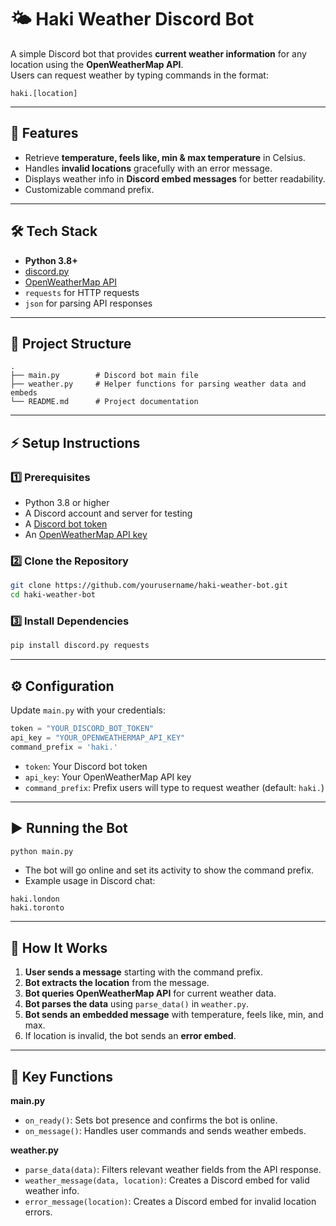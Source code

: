 # 🌤️ Haki Weather Discord Bot

A simple Discord bot that provides **current weather information** for any location using the **OpenWeatherMap API**.  
Users can request weather by typing commands in the format:

```
haki.[location]
```

---

## 🚀 Features
- Retrieve **temperature, feels like, min & max temperature** in Celsius.
- Handles **invalid locations** gracefully with an error message.
- Displays weather info in **Discord embed messages** for better readability.
- Customizable command prefix.

---

## 🛠️ Tech Stack
- **Python 3.8+**
- [discord.py](https://discordpy.readthedocs.io/)
- [OpenWeatherMap API](https://openweathermap.org/api)
- `requests` for HTTP requests
- `json` for parsing API responses

---

## 📂 Project Structure
```
.
├── main.py        # Discord bot main file
├── weather.py     # Helper functions for parsing weather data and embeds
└── README.md      # Project documentation
```

---

## ⚡ Setup Instructions

### 1️⃣ Prerequisites
- Python 3.8 or higher
- A Discord account and server for testing
- A [Discord bot token](https://discord.com/developers/applications)
- An [OpenWeatherMap API key](https://openweathermap.org/api)

### 2️⃣ Clone the Repository
```bash
git clone https://github.com/yourusername/haki-weather-bot.git
cd haki-weather-bot
```

### 3️⃣ Install Dependencies
```bash
pip install discord.py requests
```

---

## ⚙️ Configuration

Update `main.py` with your credentials:

```python
token = "YOUR_DISCORD_BOT_TOKEN"
api_key = "YOUR_OPENWEATHERMAP_API_KEY"
command_prefix = 'haki.'
```

- `token`: Your Discord bot token  
- `api_key`: Your OpenWeatherMap API key  
- `command_prefix`: Prefix users will type to request weather (default: `haki.`)

---

## ▶️ Running the Bot

```bash
python main.py
```

- The bot will go online and set its activity to show the command prefix.
- Example usage in Discord chat:

```
haki.london
haki.toronto
```

---

## 🧩 How It Works

1. **User sends a message** starting with the command prefix.  
2. **Bot extracts the location** from the message.  
3. **Bot queries OpenWeatherMap API** for current weather data.  
4. **Bot parses the data** using `parse_data()` in `weather.py`.  
5. **Bot sends an embedded message** with temperature, feels like, min, and max.  
6. If location is invalid, the bot sends an **error embed**.

---

## 📌 Key Functions

**main.py**
- `on_ready()`: Sets bot presence and confirms the bot is online.  
- `on_message()`: Handles user commands and sends weather embeds.  

**weather.py**
- `parse_data(data)`: Filters relevant weather fields from the API response.  
- `weather_message(data, location)`: Creates a Discord embed for valid weather info.  
- `error_message(location)`: Creates a Discord embed for invalid location errors.

